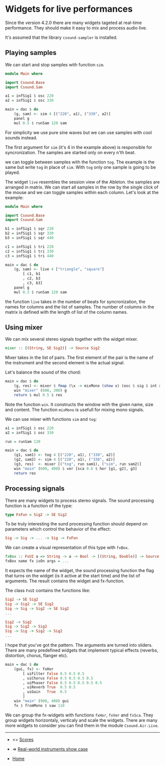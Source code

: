 Widgets for live performances
=====================================

Since the version 4.2.0 there are many widgets tageted
at real-time performance. They should make it easy to 
mix and process audio live. 

It's assumed that the library `csound-sampler` is installed.

Playing samples
-------------------------

We can start and stop samples with function `sim`.

~~~haskell
module Main where

import Csound.Base
import Csound.Sam

a1 = infSig1 $ osc 220
a2 = infSig1 $ osc 330

main = dac $ do
	(g, sam) <- sim 4 [("220", a1), ("330", a2)]
	panel g
	mul 0.5 $ runSam 120 sam
~~~

For simplicity we use pure sine waves but we can use samples 
with cool sounds instead. 

The first argument for `sim` (it's 4 in the example above)
is responsible for syncronization. The samples are started only
on every n'th beat. 

we can toggle between samples with the function `tog`.
The example is the same but write `tog` in place of `sim`.
With `tog` only one sample is going to be played.

The widget `live` resembles the session view of the Ableton.
the samples are arranged in matrix. We can start all samples
in the row by the single click of the mouse and we can toggle samples
within each column. Let's look at the example:

~~~haskell
module Main where

import Csound.Base
import Csound.Sam

b1 = infSig1 $ sqr 220
b2 = infSig1 $ sqr 330
b3 = infSig1 $ sqr 440

c1 = infSig1 $ tri 220
c2 = infSig1 $ tri 330
c3 = infSig1 $ tri 440

main = dac $ do
	(g, sam) <- live 4 ["triangle", "square"] 
		[ c1, b1
		, c2, b3
		, c3, b3]
	panel g
	mul 0.3 $ runSam 120 sam
~~~

the function `live` takes in the number of beats for syncronization,
the names for columns and the list of samples. The number of columns
in the matrix is defined with the length of list of the column names.


Using mixer
-------------------------

We can mix several stereo signals together with the widget mixer.

~~~haskell
mixer :: [(String, SE Sig2)] -> Source Sig2
~~~

Mixer takes in the list of pairs. The first element of the pair
is the name of the instrument and the second element is the actual signal.

Let's balance the sound of the chord:

~~~haskell
main = dac $ do
	(g, res) <- mixer $ fmap (\x -> mixMono (show x) (osc $ sig $ int x)) [220, 330, 440]
	win "mixer" (600, 300) g
	return $ mul 0.5 $ res
~~~

Note the function `win`. It constructs the window with the given name, size and content.
The function `mixMono` is usefull for mixing mono signals.

We can use mixer with functions `sim` and `tog`:

~~~haskell
a1 = infSig1 $ osc 220
a2 = infSig1 $ osc 330

run = runSam 120

main = dac $ do
	(g1, sam1) <- tog 4 [("220", a1), ("330", a2)]
	(g2, sam2) <- sim 4 [("220", a1), ("330", a2)]
	(g3, res)  <- mixer [("tog", run sam1), ("sim", run sam2)]
	win "main" (600, 400) $ ver [sca 0.6 $ hor [g1, g2], g3]
	return res
~~~

Processing signals
---------------------------------

There are many widgets to process stereo signals.
The sound processing function is a function of the type:

~~~haskell
type FxFun = Sig2 -> SE Sig2
~~~

To be truly interesting the sund processing function
should depend on parameters which control the behavior of
the effect:

~~~haskell
Sig -> Sig -> ... -> Sig -> FxFun
~~~

We can create a visual representation of this type
with `fxBox`.

~~~haskell
fxBox :: FxUI a => String -> a -> Bool -> [(String, Double)] -> Source FxFun
fxBox name fx isOn args = ...
~~~

It expects the name of the widget, the sound processing function 
the flag that turns on the widget (is it active at the start time)
and the list of arguments. The result contains the widget and fx-function.

The class `FxUI` contains the functions like:

~~~haskell
Sig2 -> SE Sig2
Sig -> Sig2 -> SE Sig2
Sig -> Sig -> Sig2 -> SE Sig2
...

Sig2 -> Sig2
Sig -> Sig2 -> Sig2
Sig -> Sig -> Sig2 -> Sig2
...
~~~

I hope that you've got the pattern. The arguments are turned into
sliders. There are many predefined widgets that implement typical
effects (reverbs, distortion, chorus, flanger etc).

~~~haskell
main = dac $ do
	(gui, fx) <- fxHor 
		[ uiFilter False 0.5 0.5 0.5
		, uiChorus False 0.5 0.5 0.5 0.5		
		, uiPhaser False 0.5 0.5 0.5 0.5 0.5		
		, uiReverb True  0.5 0.5
		, uiGain   True  0.5 
		]
	win "main" (900, 400) gui
	fx $ fromMono $ saw 110
~~~

We can group the fx-widgets with functions `fxHor`, `fxVer` and `fxSca`.
They group widgets horizontaly, verticaly and scale the widgets.
There are many more widgets to consider you can find them in the module 
`Csound.Air.Live`.

----------------------------------------------------

* <= [Scores](https://github.com/anton-k/csound-expression/blob/master/tutorial/chapters/ScoresTutorial.md)

* => [Real-world instruments show case](https://github.com/anton-k/csound-expression/blob/master/tutorial/chapters/InstrumentsShowCase.md)

* [Home](https://github.com/anton-k/csound-expression/blob/master/tutorial/Index.md)

